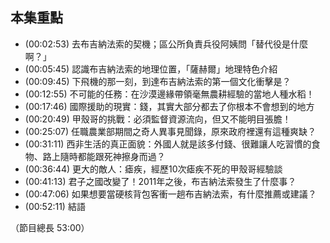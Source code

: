 ---
---


## 本集重點

* (00:02:53) 去布吉納法索的契機；區公所負責兵役阿姨問「替代役是什麼啊？」
* (00:05:45) 認識布吉納法索的地理位置，「薩赫爾」地理特色介紹
* (00:09:45) 下飛機的那一刻，到達布吉納法索的第一個文化衝擊是？
* (00:12:55) 不可能的任務：在沙漠邊緣帶領毫無農耕經驗的當地人種水稻！
* (00:17:46) 國際援助的現實：錢，其實大部分都去了你根本不會想到的地方
* (00:20:49) 甲殼哥的挑戰：必須監督資源流向，但又不能明目張膽！
* (00:25:07) 任職農業部期間之奇人異事見聞錄，原來政府裡還有這種爽缺？
* (00:31:11) 西非生活的真正面貌：外國人就是該多付錢、很難讓人吃習慣的食物、路上隨時都能跟死神擦身而過？
* (00:36:44) 更大的敵人：瘧疾，經歷10次瘧疾不死的甲殼哥經驗談
* (00:41:13) 君子之國改變了！2011年之後，布吉納法索發生了什麼事？
* (00:47:06) 如果想要當硬核背包客衝一趟布吉納法索，有什麼推薦或建議？
* (00:52:11) 結語

（節目總長 53:00）
